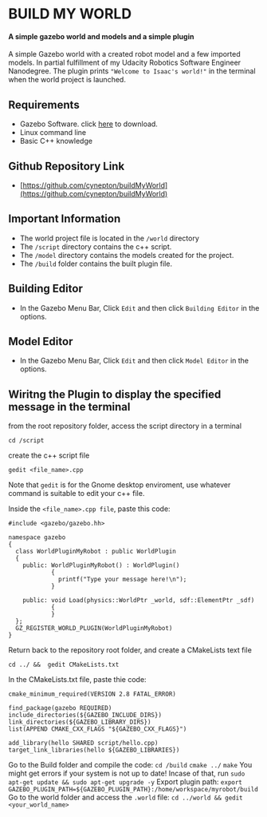 # BUILD MY WORLD
#### A simple gazebo world and models and a simple plugin
A simple Gazebo world with a created robot model and a few imported models. In partial fulfillment  of my Udacity Robotics Software Engineer Nanodegree. The plugin prints `"Welcome to Isaac's world!"` in the terminal when the world project is launched.

## Requirements
- Gazebo Software. 
  click [here](http://gazebosim.org/) to download.
- Linux command line
- Basic C++ knowledge

## Github Repository Link
- [https://github.com/cynepton/buildMyWorld](https://github.com/cynepton/buildMyWorld)

## Important Information
- The world project file is located in the `/world` directory
- The `/script` directory contains the c++ script.
- The `/model` directory contains the models created for the project.
- The `/build` folder contains the built plugin file.

## Building Editor
- In the Gazebo Menu Bar, Click `Edit` and then click `Building Editor` in the options.

## Model Editor 
- In the Gazebo Menu Bar, Click `Edit` and then click `Model Editor` in the options.

## Wiritng the Plugin to display the specified message in the terminal

from the root repository folder, access the script directory in a terminal
```
cd /script 
```
create the c++ script file
```
gedit <file_name>.cpp
```
Note that `gedit` is for the Gnome desktop enviroment, use whatever command is suitable to edit your c++ file.

Inside the `<file_name>.cpp file`, paste this code:

```
#include <gazebo/gazebo.hh>

namespace gazebo
{
  class WorldPluginMyRobot : public WorldPlugin
  {
    public: WorldPluginMyRobot() : WorldPlugin()
            {
              printf("Type your message here!\n");
            }

    public: void Load(physics::WorldPtr _world, sdf::ElementPtr _sdf)
            {
            }
  };
  GZ_REGISTER_WORLD_PLUGIN(WorldPluginMyRobot)
}
```
Return back to the repository root folder, and create a CMakeLists text file
```
cd ../ &&  gedit CMakeLists.txt
```
In the CMakeLists.txt file, paste thie code:
 ``` 
 cmake_minimum_required(VERSION 2.8 FATAL_ERROR)

find_package(gazebo REQUIRED)
include_directories(${GAZEBO_INCLUDE_DIRS})
link_directories(${GAZEBO_LIBRARY_DIRS})
list(APPEND CMAKE_CXX_FLAGS "${GAZEBO_CXX_FLAGS}")

add_library(hello SHARED script/hello.cpp)
target_link_libraries(hello ${GAZEBO_LIBRARIES})
```
Go to the Build folder and compile the code:
`cd /build`
`cmake ../`
`make` 
You might get errors if your system is not up to date! Incase of that, run `sudo apt-get update && sudo apt-get upgrade -y`
Export plugin path:
`export GAZEBO_PLUGIN_PATH=${GAZEBO_PLUGIN_PATH}:/home/workspace/myrobot/build`
Go to the world folder and access the `.world` file:
`cd ../world && gedit <your_world_name>`



